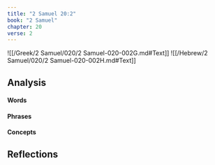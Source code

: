 ```yaml
---
title: "2 Samuel 20:2"
book: "2 Samuel"
chapter: 20
verse: 2
---
```

![[/Greek/2 Samuel/020/2 Samuel-020-002G.md#Text]]
![[/Hebrew/2 Samuel/020/2 Samuel-020-002H.md#Text]]

## Analysis

#### Words

#### Phrases

#### Concepts

## Reflections
